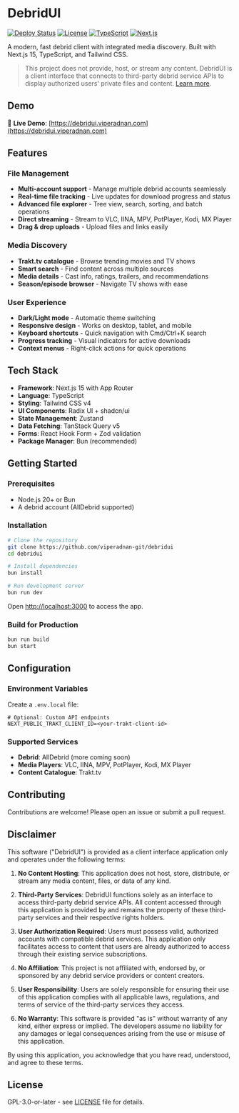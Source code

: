 # DebridUI

[![Deploy Status](https://img.shields.io/badge/deploy-live-success)](https://debridui.vercel.app)
[![License](https://img.shields.io/github/license/viperadnan-git/debridui)](https://github.com/viperadnan-git/debridui/blob/main/LICENSE)
[![TypeScript](https://img.shields.io/badge/TypeScript-5.0-blue)](https://www.typescriptlang.org/)
[![Next.js](https://img.shields.io/badge/Next.js-15-black)](https://nextjs.org/)

A modern, fast debrid client with integrated media discovery. Built with Next.js 15, TypeScript, and Tailwind CSS.

> This project does not provide, host, or stream any content. DebridUI is a client interface that connects to third-party debrid service APIs to display authorized users' private files and content. [Learn more](#disclaimer).

## Demo

🚀 **Live Demo**: [https://debridui.viperadnan.com](https://debridui.viperadnan.com)

## Features

### File Management

- **Multi-account support** - Manage multiple debrid accounts seamlessly
- **Real-time file tracking** - Live updates for download progress and status
- **Advanced file explorer** - Tree view, search, sorting, and batch operations
- **Direct streaming** - Stream to VLC, IINA, MPV, PotPlayer, Kodi, MX Player
- **Drag & drop uploads** - Upload files and links easily

### Media Discovery

- **Trakt.tv catalogue** - Browse trending movies and TV shows
- **Smart search** - Find content across multiple sources
- **Media details** - Cast info, ratings, trailers, and recommendations
- **Season/episode browser** - Navigate TV shows with ease

### User Experience

- **Dark/Light mode** - Automatic theme switching
- **Responsive design** - Works on desktop, tablet, and mobile
- **Keyboard shortcuts** - Quick navigation with Cmd/Ctrl+K search
- **Progress tracking** - Visual indicators for active downloads
- **Context menus** - Right-click actions for quick operations

## Tech Stack

- **Framework**: Next.js 15 with App Router
- **Language**: TypeScript
- **Styling**: Tailwind CSS v4
- **UI Components**: Radix UI + shadcn/ui
- **State Management**: Zustand
- **Data Fetching**: TanStack Query v5
- **Forms**: React Hook Form + Zod validation
- **Package Manager**: Bun (recommended)

## Getting Started

### Prerequisites

- Node.js 20+ or Bun
- A debrid account (AllDebrid supported)

### Installation

```bash
# Clone the repository
git clone https://github.com/viperadnan-git/debridui
cd debridui

# Install dependencies
bun install

# Run development server
bun run dev
```

Open [http://localhost:3000](http://localhost:3000) to access the app.

### Build for Production

```bash
bun run build
bun start
```

## Configuration

### Environment Variables

Create a `.env.local` file:

```env
# Optional: Custom API endpoints
NEXT_PUBLIC_TRAKT_CLIENT_ID=<your-trakt-client-id>
```

### Supported Services

- **Debrid**: AllDebrid (more coming soon)
- **Media Players**: VLC, IINA, MPV, PotPlayer, Kodi, MX Player
- **Content Catalogue**: Trakt.tv

## Contributing

Contributions are welcome! Please open an issue or submit a pull request.

## Disclaimer

This software ("DebridUI") is provided as a client interface application only and operates under the following terms:

1. **No Content Hosting**: This application does not host, store, distribute, or stream any media content, files, or data of any kind.

2. **Third-Party Services**: DebridUI functions solely as an interface to access third-party debrid service APIs. All content accessed through this application is provided by and remains the property of these third-party services and their respective rights holders.

3. **User Authorization Required**: Users must possess valid, authorized accounts with compatible debrid services. This application only facilitates access to content that users are already authorized to access through their existing service subscriptions.

4. **No Affiliation**: This project is not affiliated with, endorsed by, or sponsored by any debrid service providers or content creators.

5. **User Responsibility**: Users are solely responsible for ensuring their use of this application complies with all applicable laws, regulations, and terms of service of the third-party services they access.

6. **No Warranty**: This software is provided "as is" without warranty of any kind, either express or implied. The developers assume no liability for any damages or legal consequences arising from the use or misuse of this application.

By using this application, you acknowledge that you have read, understood, and agree to these terms.

## License

GPL-3.0-or-later - see [LICENSE](LICENSE) file for details.
